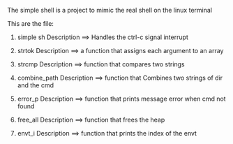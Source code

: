 The simple shell is a project to mimic the real shell on the linux terminal

This are the file:
1. simple sh
Description ==> Handles the ctrl-c signal interrupt

2. strtok
Description ==> a function that assigns each argument to an array

3. strcmp
Description ==> function that compares two strings

4. combine_path
Description ==> function that Combines two strings of dir and the cmd

5. error_p
Description ==> function that prints message error when cmd not found

6. free_all
Description ==> function that frees the heap

7. envt_i
Description ==> function that prints the index of the envt
